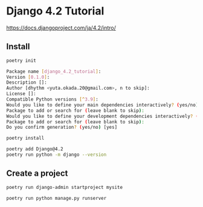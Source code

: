 # Django 4.2 Tutorial

https://docs.djangoproject.com/ja/4.2/intro/

## Install

```sh
poetry init

Package name [django_4.2_tutorial]:
Version [0.1.0]:
Description []:
Author [dhythm <yuta.okada.20@gmail.com>, n to skip]:
License []:
Compatible Python versions [^3.9]:
Would you like to define your main dependencies interactively? (yes/no) [yes]
Package to add or search for (leave blank to skip):
Would you like to define your development dependencies interactively? (yes/no) [yes]
Package to add or search for (leave blank to skip):
Do you confirm generation? (yes/no) [yes]
```

```sh
poetry install

poetry add Django@4.2
poetry run python -m django --version
```

## Create a project

```sh
poetry run django-admin startproject mysite

poetry run python manage.py runserver
```
